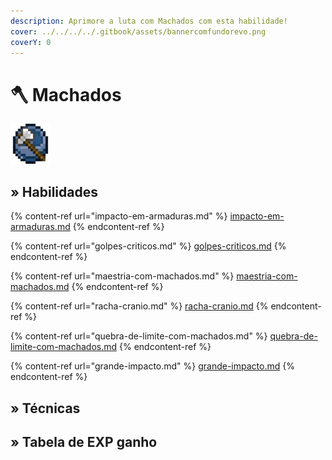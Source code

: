 ```yaml
---
description: Aprimore a luta com Machados com esta habilidade!
cover: ../../../../.gitbook/assets/bannercomfundorevo.png
coverY: 0
---
```


# 🪓 Machados

![](../../../../.gitbook/assets/AxesSkill.webp)

## » Habilidades

{% content-ref url="impacto-em-armaduras.md" %}
[impacto-em-armaduras.md](impacto-em-armaduras.md)
{% endcontent-ref %}

{% content-ref url="golpes-criticos.md" %}
[golpes-criticos.md](golpes-criticos.md)
{% endcontent-ref %}

{% content-ref url="maestria-com-machados.md" %}
[maestria-com-machados.md](maestria-com-machados.md)
{% endcontent-ref %}

{% content-ref url="racha-cranio.md" %}
[racha-cranio.md](racha-cranio.md)
{% endcontent-ref %}

{% content-ref url="quebra-de-limite-com-machados.md" %}
[quebra-de-limite-com-machados.md](quebra-de-limite-com-machados.md)
{% endcontent-ref %}

{% content-ref url="grande-impacto.md" %}
[grande-impacto.md](grande-impacto.md)
{% endcontent-ref %}

## » Técnicas

## » Tabela de EXP ganho
